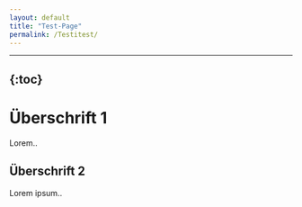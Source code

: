 ```yaml
---
layout: default
title: "Test-Page"
permalink: /Testitest/
---
```


---
{:toc}
---


# Überschrift 1
Lorem.. 

## Überschrift 2
Lorem ipsum..
